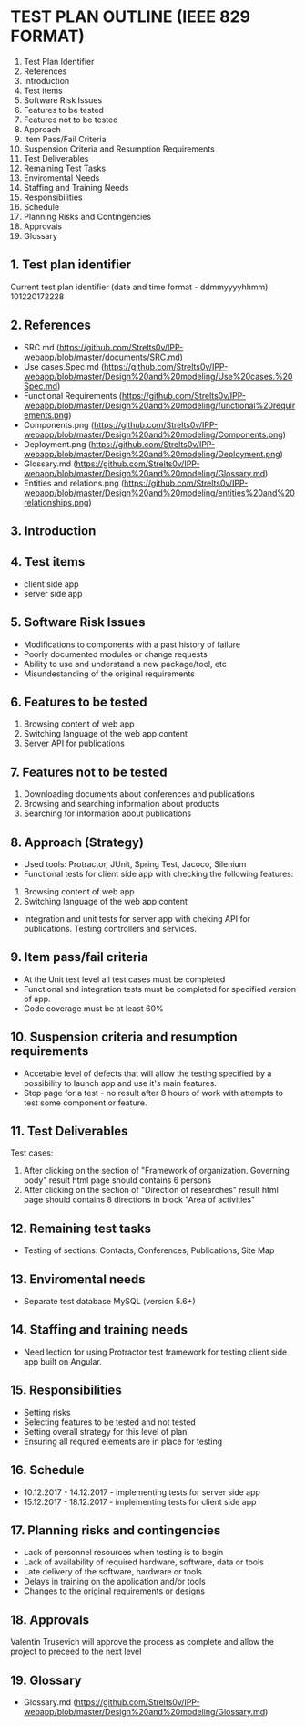 # TEST PLAN OUTLINE (IEEE 829 FORMAT)

1. Test Plan Identifier
2. References
3. Introduction
4. Test items
5. Software Risk Issues
6. Features to be tested
7. Features not to be tested
8. Approach
9. Item Pass/Fail Criteria
10. Suspension Criteria and Resumption Requirements
11. Test Deliverables
12. Remaining Test Tasks
13. Enviromental Needs
14. Staffing and Training Needs
15. Responsibilities
16. Schedule
17. Planning Risks and Contingencies
18. Approvals
19. Glossary

## 1. Test plan identifier
Current test plan identifier (date and time format - ddmmyyyyhhmm): 101220172228

## 2. References
- SRC.md (https://github.com/Strelts0v/IPP-webapp/blob/master/documents/SRC.md)
- Use cases.Spec.md (https://github.com/Strelts0v/IPP-webapp/blob/master/Design%20and%20modeling/Use%20cases.%20Spec.md)
- Functional Requirements (https://github.com/Strelts0v/IPP-webapp/blob/master/Design%20and%20modeling/functional%20requirements.png)
- Components.png (https://github.com/Strelts0v/IPP-webapp/blob/master/Design%20and%20modeling/Components.png)
- Deployment.png (https://github.com/Strelts0v/IPP-webapp/blob/master/Design%20and%20modeling/Deployment.png)
- Glossary.md (https://github.com/Strelts0v/IPP-webapp/blob/master/Design%20and%20modeling/Glossary.md)
- Entities and relations.png (https://github.com/Strelts0v/IPP-webapp/blob/master/Design%20and%20modeling/entities%20and%20relationships.png)

## 3. Introduction


## 4. Test items
- client side app
- server side app

## 5. Software Risk Issues
- Modifications to components with a past history of failure
- Poorly documented modules or change requests
- Ability to use and understand a new package/tool, etc
- Misundestanding of the original requirements

## 6. Features to be tested
1. Browsing content of web app
2. Switching language of the web app content
3. Server API for publications

## 7. Features not to be tested
1. Downloading documents about conferences and publications
2. Browsing and searching information about products
3. Searching for information about publications

## 8. Approach (Strategy)
- Used tools: Protractor, JUnit, Spring Test, Jacoco, Silenium
- Functional tests for client side app with checking the following features:
 1. Browsing content of web app
 2. Switching language of the web app content
- Integration and unit tests for server app with cheking API for publications. Testing controllers and services.

## 9. Item pass/fail criteria
- At the Unit test level all test cases must be completed
- Functional and integration tests must be completed for specified version of app.
- Code coverage must be at least 60%

## 10. Suspension criteria and resumption requirements
- Accetable level of defects that will allow the testing specified by a possibility to launch app and use it's main features.
- Stop page for a test - no result after 8 hours of work with attempts to test some component or feature.

## 11. Test Deliverables

Test cases:
1. After clicking on the section of "Framework of organization. Governing body" result html page should contains 6 persons
2. After clicking on the section of "Direction of researches" result html page should contains 8 directions in block "Area of activities"

## 12. Remaining test tasks
- Testing of sections: Contacts, Conferences, Publications, Site Map

## 13. Enviromental needs
- Separate test database MySQL (version 5.6+)

## 14. Staffing and training needs
- Need lection for using Protractor test framework for testing client side app built on Angular.

## 15. Responsibilities
- Setting risks
- Selecting features to be tested and not tested
- Setting overall strategy for this level of plan
- Ensuring all requred elements are in place for testing
## 16. Schedule
- 10.12.2017 - 14.12.2017 - implementing tests for server side app
- 15.12.2017 - 18.12.2017 - implementing tests for client side app

## 17. Planning risks and contingencies
- Lack of personnel resources when testing is to begin
- Lack of availability of required hardware, software, data or tools
- Late delivery of the software, hardware or tools
- Delays in training on the application and/or tools
- Changes to the original requirements or designs

## 18. Approvals
Valentin Trusevich will approve the process as complete and allow the project to preceed to the next level

## 19. Glossary
- Glossary.md (https://github.com/Strelts0v/IPP-webapp/blob/master/Design%20and%20modeling/Glossary.md)